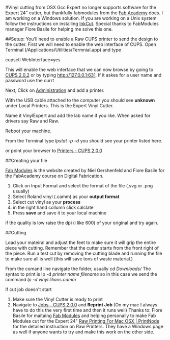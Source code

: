#Vinyl cutting from OSX
Gcc Expert no longer supports software for the Expert 24" cutter, but thankfully fabmodules from the [Fab Academy](http://www.fabacademy.org/) does.  I am working on a Windows solution.  If you are working on a Unix system follow the instructions on installing [InkCut](http://inkcut.sourceforge.net/). Special thanks to FabModules manager Fiore Basile for helping me solve this one.  

##Setup:
You'll need to enable a Raw CUPS printer to send the design to the cutter.  First we will need to enable the web interface of CUPS.  Open Terminal (/Applications/Utilities/Termnial.app) and type

cupsctl WebInterface=yes

This will enable the web interface that we can now browse by going to [CUPS 2.0.2](http://127.0.0.1:631) or by typing http://127.0.0.1:631.   If it askes for a user name and password use the currt

Next, Click on [Administration](http://127.0.0.1:631/admin) and add a printer.  

With the USB cable attached to the computer you should see **unknown** under Local Printers.  This is the Expert Vinyl Cutter.

Name it VinylExpert and add the lab name if you like.
When asked for drivers say Raw and Raw.

Reboot your machine.  

From the Terminal type *lpstat -p -d*
you should see your printer listed here. 

or point your browser to [Printers - CUPS 2.0.0](http://localhost:631/printers/)

##Creating your file

[Fab Modules](http://fabmodules.org/) is the website created by Niel Gershenfeld and Fiore Basile for the FabAcademy course on Digital Fabrication.  

1. Click on Input Format and select the format of the file (.svg or .png usually)
2. Select Roland vinyl (.camm) as your **output format**
3.  Select cut vinyl as your **process**
4. in the right hand collumn click calclate
5. Press **save** and save it to your local machine

if the quality is low raise the dpi (i like 600) of your original and try again.

##Cutting

Load your mateiral and adjust the feet to make sure it will grip the entire piece with cutting.  Remember that the cutter starts from the front right of the piece.
Run a test cut by removing the cutting blade and running the file to make sure all is well (this will save tons of waste material.)

From the comand line navigate the folder, usually *cd Downloads/*
The syntax to print is 
lp -d *printer name* *filename*
so in this case we send the command 
*lp -d vinyl lilians.camm*

If cut job doesn't start 

1. Make sure the Vinyl Cutter is ready to print 
2. Navigate to [Jobs - CUPS 2.0.0](http://localhost:631/jobs?which_jobs=all) and **Reprint Job** (On my mac I always have to do this the very first time and then it runs well)
Thanks to:
Fiore Basile for maitaing [Fab Modules](http://fabmodules.org/) and helping personally to make Fab Modules cut for the Expert 24"
[Raw Printing For Mac OSX | PrintNode](https://www.printnode.com/docs/raw-printing-for-osx/) for the detailed instruction on Raw Printers.  They have a Windows page as well if anyone wants to try and make this work on the other side.  
